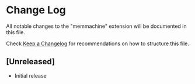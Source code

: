 # Change Log

All notable changes to the "memmachine" extension will be documented in this file.

Check [Keep a Changelog](http://keepachangelog.com/) for recommendations on how to structure this file.

## [Unreleased]

- Initial release